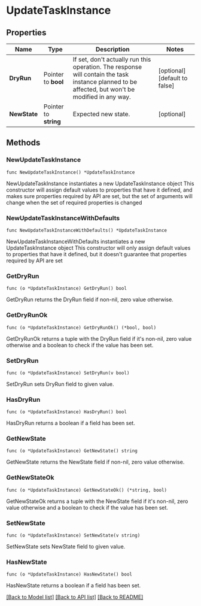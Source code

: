 # UpdateTaskInstance

## Properties

Name | Type | Description | Notes
------------ | ------------- | ------------- | -------------
**DryRun** | Pointer to **bool** | If set, don&#39;t actually run this operation. The response will contain the task instance planned to be affected, but won&#39;t be modified in any way.  | [optional] [default to false]
**NewState** | Pointer to **string** | Expected new state. | [optional] 

## Methods

### NewUpdateTaskInstance

`func NewUpdateTaskInstance() *UpdateTaskInstance`

NewUpdateTaskInstance instantiates a new UpdateTaskInstance object
This constructor will assign default values to properties that have it defined,
and makes sure properties required by API are set, but the set of arguments
will change when the set of required properties is changed

### NewUpdateTaskInstanceWithDefaults

`func NewUpdateTaskInstanceWithDefaults() *UpdateTaskInstance`

NewUpdateTaskInstanceWithDefaults instantiates a new UpdateTaskInstance object
This constructor will only assign default values to properties that have it defined,
but it doesn't guarantee that properties required by API are set

### GetDryRun

`func (o *UpdateTaskInstance) GetDryRun() bool`

GetDryRun returns the DryRun field if non-nil, zero value otherwise.

### GetDryRunOk

`func (o *UpdateTaskInstance) GetDryRunOk() (*bool, bool)`

GetDryRunOk returns a tuple with the DryRun field if it's non-nil, zero value otherwise
and a boolean to check if the value has been set.

### SetDryRun

`func (o *UpdateTaskInstance) SetDryRun(v bool)`

SetDryRun sets DryRun field to given value.

### HasDryRun

`func (o *UpdateTaskInstance) HasDryRun() bool`

HasDryRun returns a boolean if a field has been set.

### GetNewState

`func (o *UpdateTaskInstance) GetNewState() string`

GetNewState returns the NewState field if non-nil, zero value otherwise.

### GetNewStateOk

`func (o *UpdateTaskInstance) GetNewStateOk() (*string, bool)`

GetNewStateOk returns a tuple with the NewState field if it's non-nil, zero value otherwise
and a boolean to check if the value has been set.

### SetNewState

`func (o *UpdateTaskInstance) SetNewState(v string)`

SetNewState sets NewState field to given value.

### HasNewState

`func (o *UpdateTaskInstance) HasNewState() bool`

HasNewState returns a boolean if a field has been set.


[[Back to Model list]](../README.md#documentation-for-models) [[Back to API list]](../README.md#documentation-for-api-endpoints) [[Back to README]](../README.md)


